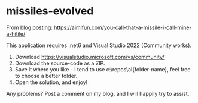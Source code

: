 # missiles-evolved
From blog posting: https://aimlfun.com/you-call-that-a-missile-i-call-mine-a-hitile/

This application requires .net6 and Visual Studio 2022 (Community works).

1. Download https://visualstudio.microsoft.com/vs/community/
2. Download the source-code as a ZIP. 
3. Save it where you like - I tend to use c:\repos\ai\{folder-name}, feel free to choose a better folder.
4. Open the solution, and enjoy!

Any problems? Post a comment on my blog, and I will happily try to assist.
